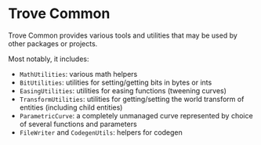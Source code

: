 
# Trove Common

Trove Common provides various tools and utilities that may be used by other packages or projects.

Most notably, it includes:
* `MathUtilities`: various math helpers
* `BitUtilities`: utilities for setting/getting bits in bytes or ints
* `EasingUtilities`: utilities for easing functions (tweening curves)
* `TransformUtilities`: utilities for getting/setting the world transform of entities (including child entities)
* `ParametricCurve`: a completely unmanaged curve represented by choice of several functions and parameters
* `FileWriter` and `CodegenUtils`: helpers for codegen 